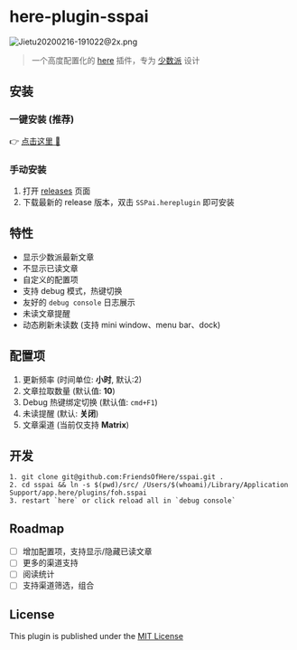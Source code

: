 # here-plugin-sspai

![Jietu20200216-191022@2x.png](https://i.loli.net/2020/02/16/svhqUfegDZF5acb.png)

> 一个高度配置化的 [here](https://here.app/) 插件，专为 [少数派](http://sspai.com/) 设计

## 安装

### 一键安装  (推荐)
👉 <a href="https://jump.here.app/?installPlugin?title=SSPai&url=https://github.com/FriendsOfHere/sspai/releases/latest/download/SSPai.hereplugin">点击这里 🔌</a>

### 手动安装
1. 打开 [releases](https://github.com/FriendsOfHere/sspai/releases/latest/) 页面
2. 下载最新的 release 版本，双击 `SSPai.hereplugin` 即可安装

## 特性
- 显示少数派最新文章
- 不显示已读文章
- 自定义的配置项
- 支持 debug 模式，热键切换
- 友好的 `debug console` 日志展示
- 未读文章提醒
- 动态刷新未读数 (支持 mini window、menu bar、dock)

## 配置项
1. 更新频率 (时间单位: **小时**, 默认:2)
2. 文章拉取数量 (默认值: **10**)
3. Debug 热键绑定切换 (默认值: `cmd+F1`)
4. 未读提醒 (默认: **关闭**)
5. 文章渠道 (当前仅支持 **Matrix**)

## 开发

```console
1. git clone git@github.com:FriendsOfHere/sspai.git .
2. cd sspai && ln -s $(pwd)/src/ /Users/$(whoami)/Library/Application Support/app.here/plugins/foh.sspai
3. restart `here` or click reload all in `debug console`
```

## Roadmap
- [ ] 增加配置项，支持显示/隐藏已读文章
- [ ] 更多的渠道支持
- [ ] 阅读统计
- [ ] 支持渠道筛选，组合

## License
This plugin is published under the [MIT License](https://opensource.org/licenses/mit-license.php)
